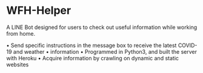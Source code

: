 # WFH-Helper
A LINE Bot designed for users to check out useful information while working from home.

• Send specific instructions in the message box to receive the latest COVID-19 and weather • information
• Programmed in Python3, and built the server with Heroku
• Acquire information by crawling on dynamic and static websites 
